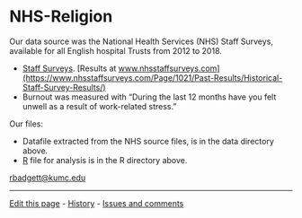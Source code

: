 # NHS-Religion

Our data source was the National Health Services (NHS) Staff Surveys, available for all English hospital Trusts from 2012 to 2018.

* [Staff Surveys](https://www.nhsstaffsurveys.com/). [Results at www.nhsstaffsurveys.com](https://www.nhsstaffsurveys.com/Page/1021/Past-Results/Historical-Staff-Survey-Results/)
* Burnout was measured with “During the last 12 months have you felt unwell as a result of work-related stress.”

Our files:
* Datafile extracted from the NHS source files, is in the data directory above.
* [R](https://www.r-project.org/) file for analysis is in the R directory above.

rbadgett@kumc.edu

-------------------------------

[Edit this page](../../edit/master/README.md) - [History](../../commits/master/README.md)  - 
[Issues and comments](../../issues?q=is%3Aboth+is%3Aissue)

